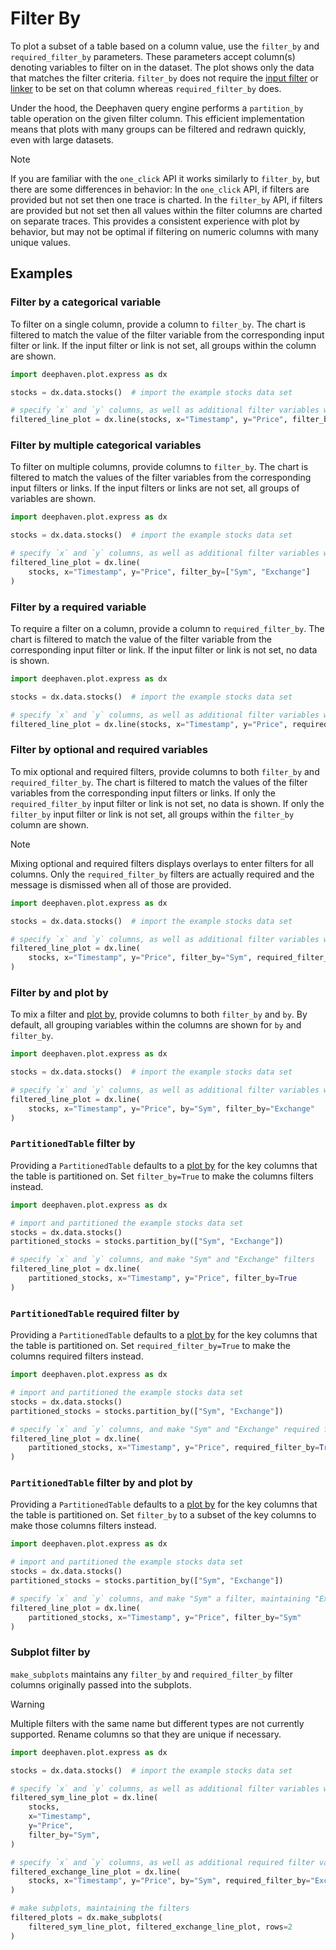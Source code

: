 # Filter By

To plot a subset of a table based on a column value, use the `filter_by` and `required_filter_by` parameters. These parameters accept column(s) denoting variables to filter on in the dataset. The plot shows only the data that matches the filter criteria. `filter_by` does not require the [input filter](https://deephaven.io/core/docs/how-to-guides/user-interface/filters/#input-filters) or [linker](https://deephaven.io/core/docs/how-to-guides/user-interface/filters/#linker) to be set on that column whereas `required_filter_by` does.

Under the hood, the Deephaven query engine performs a `partition_by` table operation on the given filter column. This efficient implementation means that plots with many groups can be filtered and redrawn quickly, even with large datasets.

> [!NOTE]
> If you are familiar with the `one_click` API it works similarly to `filter_by`, but there are some differences in behavior:
> In the `one_click` API, if filters are provided but not set then one trace is charted.
> In the `filter_by` API, if filters are provided but not set then all values within the filter columns are charted on separate traces.
> This provides a consistent experience with plot by behavior, but may not be optimal if filtering on numeric columns with many unique values.

## Examples

### Filter by a categorical variable

To filter on a single column, provide a column to `filter_by`. The chart is filtered to match the value of the filter variable from the corresponding input filter or link. If the input filter or link is not set, all groups within the column are shown.

```python order=filtered_line_plot,stocks
import deephaven.plot.express as dx

stocks = dx.data.stocks()  # import the example stocks data set

# specify `x` and `y` columns, as well as additional filter variables with `filter_by`
filtered_line_plot = dx.line(stocks, x="Timestamp", y="Price", filter_by="Sym")
```

### Filter by multiple categorical variables

To filter on multiple columns, provide columns to `filter_by`. The chart is filtered to match the values of the filter variables from the corresponding input filters or links. If the input filters or links are not set, all groups of variables are shown.

```python order=filtered_line_plot,stocks
import deephaven.plot.express as dx

stocks = dx.data.stocks()  # import the example stocks data set

# specify `x` and `y` columns, as well as additional filter variables with `filter_by`
filtered_line_plot = dx.line(
    stocks, x="Timestamp", y="Price", filter_by=["Sym", "Exchange"]
)
```

### Filter by a required variable

To require a filter on a column, provide a column to `required_filter_by`. The chart is filtered to match the value of the filter variable from the corresponding input filter or link. If the input filter or link is not set, no data is shown.

```python skip-test
import deephaven.plot.express as dx

stocks = dx.data.stocks()  # import the example stocks data set

# specify `x` and `y` columns, as well as additional filter variables with `required_filter_by`
filtered_line_plot = dx.line(stocks, x="Timestamp", y="Price", required_filter_by="Sym")
```

### Filter by optional and required variables

To mix optional and required filters, provide columns to both `filter_by` and `required_filter_by`. The chart is filtered to match the values of the filter variables from the corresponding input filters or links. If only the `required_filter_by` input filter or link is not set, no data is shown. If only the `filter_by` input filter or link is not set, all groups within the `filter_by` column are shown.

> [!NOTE]
> Mixing optional and required filters displays overlays to enter filters for all columns. Only the `required_filter_by` filters are actually required and the message is dismissed when all of those are provided.

```python skip-test
import deephaven.plot.express as dx

stocks = dx.data.stocks()  # import the example stocks data set

# specify `x` and `y` columns, as well as additional filter variables with `filter_by` and `required_filter_by`
filtered_line_plot = dx.line(
    stocks, x="Timestamp", y="Price", filter_by="Sym", required_filter_by="Exchange"
)
```

### Filter by and plot by

To mix a filter and [plot by](plot-by.md), provide columns to both `filter_by` and `by`. By default, all grouping variables within the columns are shown for `by` and `filter_by`.

```python order=filtered_line_plot,stocks
import deephaven.plot.express as dx

stocks = dx.data.stocks()  # import the example stocks data set

# specify `x` and `y` columns, as well as additional filter variables with `filter_by`
filtered_line_plot = dx.line(
    stocks, x="Timestamp", y="Price", by="Sym", filter_by="Exchange"
)
```

### `PartitionedTable` filter by

Providing a `PartitionedTable` defaults to a [plot by](plot-by.md) for the key columns that the table is partitioned on. Set `filter_by=True` to make the columns filters instead.

```python order=filtered_line_plot,stocks
import deephaven.plot.express as dx

# import and partitioned the example stocks data set
stocks = dx.data.stocks()
partitioned_stocks = stocks.partition_by(["Sym", "Exchange"])

# specify `x` and `y` columns, and make "Sym" and "Exchange" filters
filtered_line_plot = dx.line(
    partitioned_stocks, x="Timestamp", y="Price", filter_by=True
)
```

### `PartitionedTable` required filter by

Providing a `PartitionedTable` defaults to a [plot by](plot-by.md) for the key columns that the table is partitioned on. Set `required_filter_by=True` to make the columns required filters instead.

```python skip-test
import deephaven.plot.express as dx

# import and partitioned the example stocks data set
stocks = dx.data.stocks()
partitioned_stocks = stocks.partition_by(["Sym", "Exchange"])

# specify `x` and `y` columns, and make "Sym" and "Exchange" required filters
filtered_line_plot = dx.line(
    partitioned_stocks, x="Timestamp", y="Price", required_filter_by=True
)
```

### `PartitionedTable` filter by and plot by

Providing a `PartitionedTable` defaults to a [plot by](plot-by.md) for the key columns that the table is partitioned on. Set `filter_by` to a subset of the key columns to make those columns filters instead.

```python order=filtered_line_plot,stocks
import deephaven.plot.express as dx

# import and partitioned the example stocks data set
stocks = dx.data.stocks()
partitioned_stocks = stocks.partition_by(["Sym", "Exchange"])

# specify `x` and `y` columns, and make "Sym" a filter, maintaining "Exchange" as a plot by
filtered_line_plot = dx.line(
    partitioned_stocks, x="Timestamp", y="Price", filter_by="Sym"
)
```

### Subplot filter by

`make_subplots` maintains any `filter_by` and `required_filter_by` filter columns originally passed into the subplots.

> [!WARNING]
> Multiple filters with the same name but different types are not currently supported. Rename columns so that they are unique if necessary.

```python skip-test
import deephaven.plot.express as dx

stocks = dx.data.stocks()  # import the example stocks data set

# specify `x` and `y` columns, as well as additional filter variables with `filter_by`
filtered_sym_line_plot = dx.line(
    stocks,
    x="Timestamp",
    y="Price",
    filter_by="Sym",
)

# specify `x` and `y` columns, as well as additional required filter variables with `required_filter_by`
filtered_exchange_line_plot = dx.line(
    stocks, x="Timestamp", y="Price", by="Sym", required_filter_by="Exchange"
)

# make subplots, maintaining the filters
filtered_plots = dx.make_subplots(
    filtered_sym_line_plot, filtered_exchange_line_plot, rows=2
)
```
